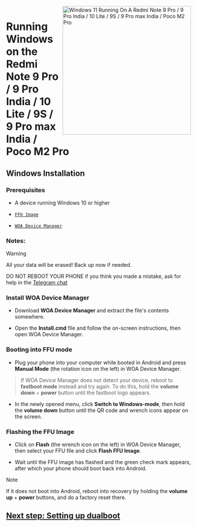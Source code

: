 <img align="right" src="https://github.com/woa-miatoll/Port-Windows-11-Redmi-Note-9-Pro/blob/main/Miatoll.png" width="350" alt="Windows 11 Running On A Redmi Note 9 Pro / 9 Pro India / 10 Lite / 9S / 9 Pro max India / Poco M2 Pro">

# Running Windows on the Redmi Note 9 Pro / 9 Pro India / 10 Lite / 9S / 9 Pro max India / Poco M2 Pro

## Windows Installation 

### Prerequisites
- A device running Windows 10 or higher

- [```FFU Image```](https://t.me/WoaMiatollFFU)

- [```WOA Device Manager```](https://github.com/woa-miatoll/WOA-Device-Manager/releases/latest)

### Notes:
> [!Warning]
> All your data will be erased! Back up now if needed.
>
> DO NOT REBOOT YOUR PHONE if you think you made a mistake, ask for help in the [Telegram chat](https://t.me/woamiatoll)

### Install WOA Device Manager
- Download **WOA Device Manager** and extract the file's contents somewhere. 

- Open the **Install.cmd** file and follow the on-screen instructions, then open WOA Device Manager. 

### Booting into FFU mode
- Plug your phone into your computer while booted in Android and press **Manual Mode** (the rotation icon on the left) in WOA Device Manager.

> If WOA Device Manager does not detect your device, reboot to **fastboot mode** instead and try again. To do this, hold the **volume down** + **power** button until the fastboot logo appears.

- In the newly opened menu, click **Switch to Windows-mode**, then hold the **volume down** button until the QR code and wrench icons appear on the screen.

### Flashing the FFU Image
- Click on **Flash** (the wrench icon on the left) in WOA Device Manager, then select your FFU file and click **Flash FFU Image**. 

- Wait until the FFU image has flashed and the green check mark appears, after which your phone should boot back into Android.

> [!Note]
> If it does not boot into Android, reboot into recovery by holding the **volume up** + **power** buttons, and do a factory reset there.

## [Next step: Setting up dualboot](dualboot.md)